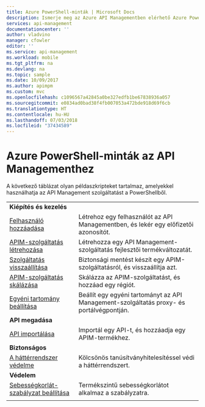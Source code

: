 ```yaml
---
title: Azure PowerShell-minták | Microsoft Docs
description: Ismerje meg az Azure API Managementben elérhető Azure PowerShell-szkripteket.
services: api-management
documentationcenter: ''
author: vladvino
manager: cfowler
editor: ''
ms.service: api-management
ms.workload: mobile
ms.tgt_pltfrm: na
ms.devlang: na
ms.topic: sample
ms.date: 10/09/2017
ms.author: apimpm
ms.custom: mvc
ms.openlocfilehash: c1096567a42845a0be327edfb1be67838936a057
ms.sourcegitcommit: e0834ad0bad38f4fb007053a472bde918d69f6cb
ms.translationtype: HT
ms.contentlocale: hu-HU
ms.lasthandoff: 07/03/2018
ms.locfileid: "37434589"
---
```

# <a name="azure-powershell-samples-for-api-management"></a>Azure PowerShell-minták az API Managementhez

A következő táblázat olyan példaszkripteket tartalmaz, amelyekkel használhatja az API Management szolgáltatást a PowerShellből.

| | |
|-|-|
|**Kiépítés és kezelés**||
|[Felhasználó hozzáadása](./scripts/powershell-add-user-and-get-subscription-key.md?toc=%2fpowershell%2fmodule%2ftoc.json)| Létrehoz egy felhasználót az API Managementben, és lekér egy előfizetői azonosítót.|
|[APIM-szolgáltatás létrehozása](./scripts/powershell-create-apim-service.md?toc=%2fpowershell%2fmodule%2ftoc.json)|Létrehozza egy API Management-szolgáltatás fejlesztői termékváltozatát.|
|[Szolgáltatás visszaállítása](./scripts/powershell-backup-restore-apim-service.md?toc=%2fpowershell%2fmodule%2ftoc.json)|Biztonsági mentést készít egy APIM-szolgáltatásról, és visszaállítja azt.|
|[APIM-szolgáltatás skálázása](./scripts/powershell-scale-and-addregion-apim-service.md?toc=%2fpowershell%2fmodule%2ftoc.json)|Skálázza az APIM-szolgáltatást, és hozzáad egy régiót.|
|[Egyéni tartomány beállítása](./scripts/powershell-setup-custom-domain.md?toc=%2fpowershell%2fmodule%2ftoc.json)|Beállít egy egyéni tartományt az API Management-szolgáltatás proxy- és portálvégpontján.|
|**API megadása**||
|[API importálása](./scripts/powershell-import-api-and-add-to-product.md?toc=%2fpowershell%2fmodule%2ftoc.json)|Importál egy API-t, és hozzáadja egy APIM-termékhez.|
|**Biztonságos**||
|[A háttérrendszer védelme](./scripts/powershell-secure-backend-with-mutual-certificate-authentication.md?toc=%2fpowershell%2fmodule%2ftoc.json)|Kölcsönös tanúsítványhitelesítéssel védi a háttérrendszert.|
|**Védelem**||
|[Sebességkorlát-szabályzat beállítása](./scripts/powershell-setup-rate-limit-policy.md?toc=%2fpowershell%2fmodule%2ftoc.json)|Termékszintű sebességkorlátot alkalmaz a szabályzatra. |
|||
